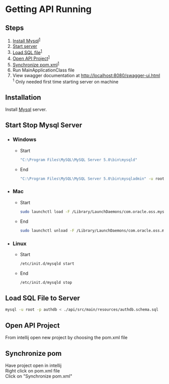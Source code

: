 # Getting API Running
## Steps
 1. [Install Mysql](#installation)<sup>[1](#myfootnote1)</sup>
 2. [Start server](#start-stop-mysql-server)
 3. [Load SQL file](#load-sql-file-to-server)<sup>[1](#myfootnote1)</sup>
 4. [Open API Project](#open-api-project)<sup>[1](#myfootnote1)</sup>
 5. [Synchronize pom.xml](#synchronize-pom)<sup>[1](#myfootnote1)</sup>
 6. Run MainApplicationClass file
 7. View swagger documentation at [http://localhost:8080/swagger-ui.html](http://localhost:8080/swagger-ui.html)
<br /><a email="myfootnote1"><sup>1<sup/></a> Only needed first time starting server on machine

## Installation

Install [Mysql](https://dev.mysql.com/downloads/mysql/) server.

## Start Stop Mysql Server
* ### Windows
  * Start
    ```bash
    "C:\Program Files\MySQL\MySQL Server 5.0\bin\mysqld"
    ```
  * End
    ```bash
    "C:\Program Files\MySQL\MySQL Server 5.0\bin\mysqladmin" -u root shutdown
    ```
* ### Mac
  * Start
    ```bash
    sudo launchctl load -F /Library/LaunchDaemons/com.oracle.oss.mysql.mysqld.plist
    ```
  * End
    ```bash
    sudo launchctl unload -F /Library/LaunchDaemons/com.oracle.oss.mysql.mysqld.plist
    ```
* ### Linux
  * Start
    ```bash
    /etc/init.d/mysqld start
    ```
  * End
    ```bash
    /etc/init.d/mysqld stop
    ```
## Load SQL File to Server
  ```bash
  mysql -u root -p authdb < ./api/src/main/resources/authdb.schema.sql
  ```
## Open API Project
 From intellij open new project by choosing the pom.xml file

## Synchronize pom
 Have project open in intellij<br />
 Right click on pom.xml file<br />
 Click on "Synchronize pom.xml"

